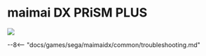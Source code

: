 # maimai DX PRiSM PLUS
<img class="header-logo" src="/img/sega/maimaidx/prismplus/logo.webp">

--8<-- "docs/games/sega/maimaidx/common/troubleshooting.md"
